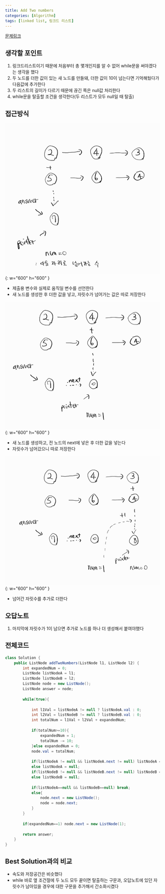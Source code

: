 ```yaml
---
title: Add Two numbers
categories: [Algorithm]
tags: [linked list, 링크드 리스트]
---
```


[문제링크](https://leetcode.com/problems/add-two-numbers/submissions/1300709064)

## 생각할 포인트
1. 링크드리스트이기 때문에 처음부터 총 몇개인지를 알 수 없어 while문을 써야겠다는 생각을 했다
2. 두 노드를 더한 값이 있는 새 노드를 만들돼, 더한 값이 10이 넘는다면 기억해뒀다가 다음값에 추가한다
3. 두 리스트의 길이가 다르기 때문에 끊긴 쪽은 null값 처리한다
4. while문을 탈출할 조건을 생각한다(두 리스트가 모두 null일 때 탈출)


## 접근방식
![images1](/assets/img/2024-06-26-add-two-numbers/images1.jpg){: w="600" h="600" }
- 제출용 변수와 실제로 움직일 변수를 선언한다
- 새 노드를 생성한 후 더한 값을 넣고, 자릿수가 넘어가는 값은 따로 저장한다


![images2](/assets/img/2024-06-26-add-two-numbers/images2.jpg){: w="600" h="600" }
- 새 노드를 생성하고, 전 노드의 next에 넣은 후 더한 값을 넣는다
- 자릿수가 넘어갔으니 따로 저장한다


![images3](/assets/img/2024-06-26-add-two-numbers/images3.jpg){: w="600" h="600" }
- 넘어간 자릿수를 추가로 더한다

## 오답노트
1. 마지막에 자릿수가 1이 남으면 추가로 노드를 하나 더 생성해서 붙여야했다


## 전체코드
```java
class Solution {
    public ListNode addTwoNumbers(ListNode l1, ListNode l2) {
        int expandedNum = 0;
        ListNode listNodeA = l1;
        ListNode listNodeB = l2;
        ListNode node = new ListNode();
        ListNode answer = node;

        while(true){
            
            int l1Val = listNodeA != null ? listNodeA.val : 0;
            int l2Val = listNodeB != null ? listNodeB.val : 0;
            int totalNum = l1Val + l2Val + expandedNum;

            if(totalNum>=10){
                expandedNum = 1;
                totalNum -= 10;
            }else expandedNum = 0;
            node.val = totalNum;

            if(listNodeA != null && listNodeA.next != null) listNodeA = listNodeA.next;
            else listNodeA = null;
            if(listNodeB != null && listNodeB.next != null) listNodeB = listNodeB.next;
            else listNodeB = null;

            if(listNodeA==null && listNodeB==null) break;
            else{
                node.next = new ListNode();
                node = node.next;
            }
        }

        if(expandedNum==1) node.next = new ListNode(1);

        return answer;
    }
}
```


## Best Solution과의 비교
- 속도와 저장공간은 비슷했다
-  while 바로 옆 조건절에 두 노드 모두 끝이면 탈출하는 구문과, 오답노트에 있던 자릿수가 남아있을 경우에 대한 구문을 추가해서 간소화시켰다

